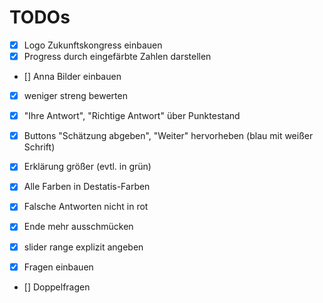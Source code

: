 # TODOs

- [x] Logo Zukunftskongress einbauen
- [x] Progress durch eingefärbte Zahlen darstellen
- [] Anna Bilder einbauen
- [x] weniger streng bewerten
- [x] "Ihre Antwort", "Richtige Antwort" über Punktestand
- [x] Buttons "Schätzung abgeben", "Weiter" hervorheben (blau mit weißer Schrift)
- [x] Erklärung größer (evtl. in grün)
- [x] Alle Farben in Destatis-Farben
- [x] Falsche Antworten nicht in rot
- [x] Ende mehr ausschmücken

- [x] slider range explizit angeben
- [x] Fragen einbauen
- [] Doppelfragen

